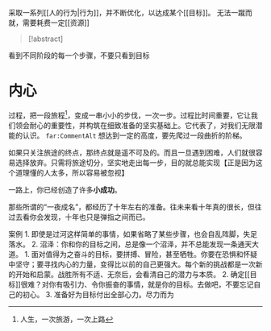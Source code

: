 采取一系列[[人的行为|行为]]，并不断优化，以达成某个[[目标]]。
无法一蹴而就，需要耗费一定[[资源]] 


> [!abstract]
> 
看到不同阶段的每一个步骤，不要只看到目标

# 内心
过程，把一段旅程[^1]，变成一串小小的步伐，一次一步。过程比时间重要，它让我们领会耐心的重要性，并构筑在细致准备的坚实基础上。它代表了，对我们无限潜能的认识。
`far:CommentAlt` 想达到一定的高度，要先爬过一段曲折的阶梯。

如果只关注旅途的终点，那终点就是遥不可及的。而且一旦遇到困难，人们就很容易选择放弃。只需将旅途切分，坚实地走出每一步，目的就总能实现【正是因为这个道理懂的人太多，所以容易被忽视】

一路上，你已经创造了许多**小成功**。

那些所谓的“一夜成名”，都经历了十年左右的准备。往未来看十年真的很长，但往过去看你会发现，十年也只是弹指之间而已。

案例
	1. 即使是过河这样简单的事情，如果省略了某些步骤，也会自乱阵脚，失足落水。
	2. 沼泽：你和你的目标之间，总是像一个沼泽，并不总能发现一条通天大道。
		1. 面对值得为之奋斗的目标，要拼搏、冒险，甚至牺牲。你要在恐惧和怀疑中坚守；要寻找内心的力量，变得比以前的自己更强大。每个新的挑战都是一次新的开始和启蒙。战胜所有不适、无奈后，会看清自己的潜力与本质。
		2. 确定[[目标]]很难？对你有吸引力、令你振奋的事情，就是你的目标。去做吧，不要忘记自己的初心。
		3. 准备好为目标付出全部心力。尽力而为

[^1]: 人生，一次旅游，一次上路